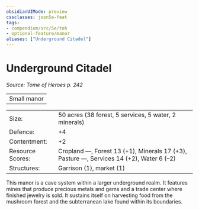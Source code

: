 ```yaml
---
obsidianUIMode: preview
cssclasses: json5e-feat
tags:
- compendium/src/5e/toh
- optional-feature/manor
aliases: ["Underground Citadel"]
---
```

# Underground Citadel
*Source: Tome of Heroes p. 242*  

|    |
|----|
| Small manor |

|    |    |
|----|----|
| Size: | 50 acres (38 forest, 5 services, 5 water, 2 minerals) |
| Defence: | +4 |
| Contentment: | +2 |
| Resource Scores: | Cropland —, Forest 13 (+1), Minerals 17 (+3), Pasture —, Services 14 (+2), Water 6 (–2) |
| Structures: | Garrison (1), market (1) |

This manor is a cave system within a larger underground realm. It features mines that produce precious metals and gems and a trade center where finished jewelry is sold. It sustains itself on harvesting food from the mushroom forest and the subterranean lake found within its boundaries.